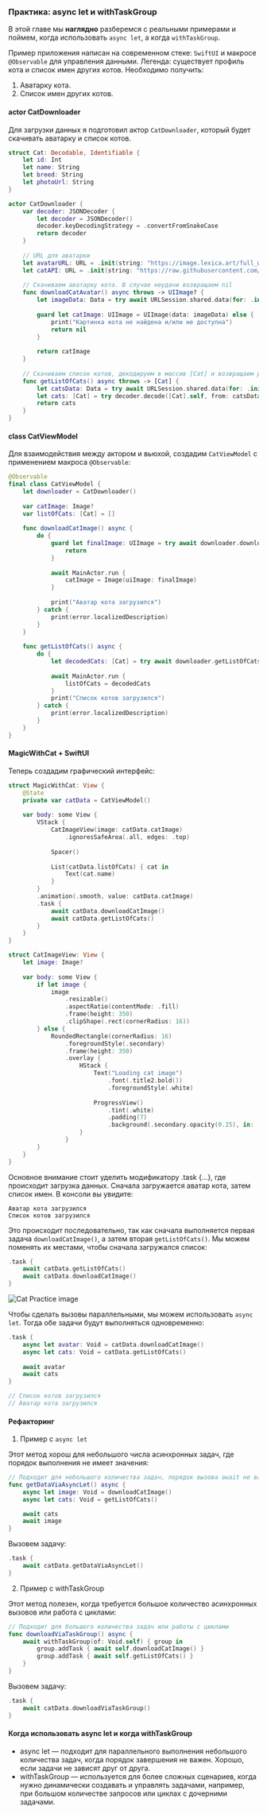 ### Практика: async let и withTaskGroup

В этой главе мы **наглядно** разберемся с реальными примерами и поймем, когда использовать `async let`, а когда `withTaskGroup`.

Пример приложения написан на современном стеке: `SwiftUI` и макросе `@Observable` для управления данными. Легенда: существует профиль кота и список имен других котов.
Необходимо получить:

1. Аватарку кота.
2. Список имен других котов.

#### actor CatDownloader

Для загрузки данных я подготовил актор `CatDownloader`, который будет скачивать аватарку и список котов.

```swift
struct Cat: Decodable, Identifiable {
	let id: Int
	let name: String
	let breed: String
	let photoUrl: String
}

actor CatDownloader {
	var decoder: JSONDecoder {
		let decoder = JSONDecoder()
		decoder.keyDecodingStrategy = .convertFromSnakeCase
		return decoder
	}
	
	// URL для аватарки
	let avatarURL: URL = .init(string: "https://image.lexica.art/full_webp/4f696c7b-f280-43ce-80f0-dd211c7f553")!
	let catAPI: URL = .init(string: "https://raw.githubusercontent.com/Proekt-SwiftUI/sc-book/refs/heads/main/practice_data/cat_api.json?token=GHSAT0AAAAAACY4C77IXVFZ522PDU33FK6AZYPWQEQ")!
	
	// Скачиваем аватарку кота. В случае неудачи возвращаем nil
	func downloadCatAvatar() async throws -> UIImage? {
		let imageData: Data = try await URLSession.shared.data(for: .init(url: avatarURL)).0
		
		guard let catImage: UIImage = UIImage(data: imageData) else {
			print("Картинка кота не найдена и/или не доступна")
			return nil
		}
		
		return catImage
	}
	
	// Скачиваем список котов, декодируем в массив [Cat] и возвращаем результат
	func getListOfCats() async throws -> [Cat] {
		let catsData: Data = try await URLSession.shared.data(for: .init(url: catAPI)).0
		let cats: [Cat] = try decoder.decode([Cat].self, from: catsData)
		return cats
	}
}
```

#### class CatViewModel

Для взаимодействия между актором и вьюхой, создадим `CatViewModel` с применением макроса `@Observable`:

```swift
@Observable
final class CatViewModel {
	let downloader = CatDownloader()
	
	var catImage: Image?
	var listOfCats: [Cat] = []
	
	func downloadCatImage() async {
		do {
			guard let finalImage: UIImage = try await downloader.downloadCatAvatar() else {
				return
			}
			
			await MainActor.run {
				catImage = Image(uiImage: finalImage)
			}
			
			print("Аватар кота загрузился")
		} catch {
			print(error.localizedDescription)
		}
	}
	
	func getListOfCats() async {
		do {
			let decodedCats: [Cat] = try await downloader.getListOfCats()
			
			await MainActor.run {
				listOfCats = decodedCats
			}
			print("Список котов загрузился")
		} catch {
			print(error.localizedDescription)
		}
	}
}
```

#### MagicWithCat + SwiftUI

Теперь создадим графический интерфейс:

```swift
struct MagicWithCat: View {
	@State
	private var catData = CatViewModel()
	
	var body: some View {
		VStack {
			CatImageView(image: catData.catImage)
				.ignoresSafeArea(.all, edges: .top)
			
			Spacer()
			
			List(catData.listOfCats) { cat in
				Text(cat.name)
			}
		}
		.animation(.smooth, value: catData.catImage)
		.task {
			await catData.downloadCatImage()
			await catData.getListOfCats()
		}
	}
}

struct CatImageView: View {
	let image: Image?
	
	var body: some View {
		if let image {
			image
				.resizable()
				.aspectRatio(contentMode: .fill)
				.frame(height: 350)
				.clipShape(.rect(cornerRadius: 16))
		} else {
			RoundedRectangle(cornerRadius: 16)
				.foregroundStyle(.secondary)
				.frame(height: 350)
				.overlay {
					HStack {
						Text("Loading cat image")
							.font(.title2.bold())
							.foregroundStyle(.white)
						
						ProgressView()
							.tint(.white)
							.padding(7)
							.background(.secondary.opacity(0.25), in: .circle)
					}
				}
		}
	}
}
```

Основное внимание стоит уделить модификатору .task {…}, где происходит загрузка данных. Сначала загружается аватар кота, затем список имен. В консоли вы увидите:

```text
Аватар кота загрузился
Список котов загрузился
```
Это происходит последовательно, так как сначала выполняется первая задача `downloadCatImage()`, а затем вторая `getListOfCats()`. Мы можем поменять их местами, чтобы сначала загружался список:

```swift
.task {
    await catData.getListOfCats()
    await catData.downloadCatImage()
}
```

![Cat Practice image](images/practice_cat.png)

Чтобы сделать вызовы параллельными, мы можем использовать `async let`. Тогда обе задачи будут выполняться одновременно:

```swift
.task {
    async let avatar: Void = catData.downloadCatImage()
    async let cats: Void = catData.getListOfCats()
    
    await avatar
    await cats
}

// Список котов загрузился
// Аватар кота загрузился
```

#### Рефакторинг

1. Пример с `async let`

Этот метод хорош для небольшого числа асинхронных задач, где порядок выполнения не имеет значения:

```swift
// Подходит для небольшого количества задач, порядок вызова await не важен
func getDataViaAsyncLet() async {
    async let image: Void = downloadCatImage()
    async let cats: Void = getListOfCats()

    await cats
    await image
}
```

Вызовем задачу:

```swift
.task {
    await catData.getDataViaAsyncLet()
}
```

2.	Пример с withTaskGroup

Этот метод полезен, когда требуется большое количество асинхронных вызовов или работа с циклами:

```swift
// Подходит для большого количества задач или работы с циклами
func downloadViaTaskGroup() async {
    await withTaskGroup(of: Void.self) { group in
        group.addTask { await self.downloadCatImage() }
        group.addTask { await self.getListOfCats() }
    }
}
```

Вызовем задачу:

```swift
.task {
    await catData.downloadViaTaskGroup()
}
```

#### Когда использовать async let и когда withTaskGroup

- async let — подходит для параллельного выполнения небольшого количества задач, когда порядок завершения не важен. Хорошо, если задачи не зависят друг от друга.
- withTaskGroup — используется для более сложных сценариев, когда нужно динамически создавать и управлять задачами, например, при большом количестве запросов или циклах с дочерними задачами.
